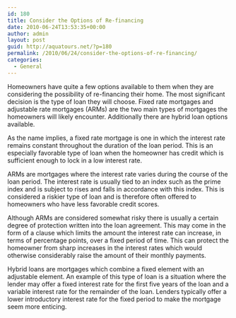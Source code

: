 ```yaml
---
id: 180
title: Consider the Options of Re-financing
date: 2010-06-24T13:53:35+00:00
author: admin
layout: post
guid: http://aquatours.net/?p=180
permalink: /2010/06/24/consider-the-options-of-re-financing/
categories:
  - General
---
```

Homeowners have quite a few options available to them when they are considering the possibility of re-financing their home. The most significant decision is the type of loan they will choose. Fixed rate mortgages and adjustable rate mortgages (ARMs) are the two main types of mortgages the homeowners will likely encounter. Additionally there are hybrid loan options available. 

As the name implies, a fixed rate mortgage is one in which the interest rate remains constant throughout the duration of the loan period. This is an especially favorable type of loan when the homeowner has credit which is sufficient enough to lock in a low interest rate. 

ARMs are mortgages where the interest rate varies during the course of the loan period. The interest rate is usually tied to an index such as the prime index and is subject to rises and falls in accordance with this index. This is considered a riskier type of loan and is therefore often offered to homeowners who have less favorable credit scores. 

Although ARMs are considered somewhat risky there is usually a certain degree of protection written into the loan agreement. This may come in the form of a clause which limits the amount the interest rate can increase, in terms of percentage points, over a fixed period of time. This can protect the homeowner from sharp increases in the interest rates which would otherwise considerably raise the amount of their monthly payments. 

Hybrid loans are mortgages which combine a fixed element with an adjustable element. An example of this type of loan is a situation where the lender may offer a fixed interest rate for the first five years of the loan and a variable interest rate for the remainder of the loan. Lenders typically offer a lower introductory interest rate for the fixed period to make the mortgage seem more enticing.